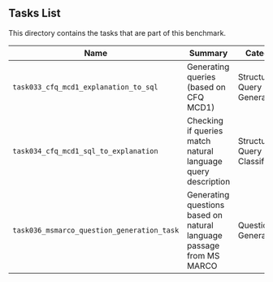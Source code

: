 ## Tasks List 

This directory contains the tasks that are part of this benchmark. 


Name | Summary | Category
---- | ----------- | --------
`task033_cfq_mcd1_explanation_to_sql` | Generating queries (based on CFQ MCD1) | Structured Query Generation  
`task034_cfq_mcd1_sql_to_explanation` | Checking if queries match natural language query description | Structured Query Classification
`task036_msmarco_question_generation_task` | Generating questions based on natural language passage from MS MARCO | Question Generation
